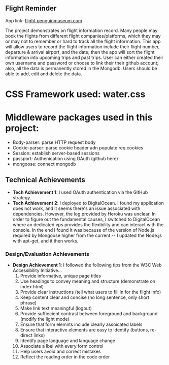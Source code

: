 ## Flight Reminder

App link: [flight.penguinmuseum.com](flight.penguinmuseum.com)

The project demonstrates on flight information record. Many people may book the flights from different flight companies/platforms, which they may or may not to remember or hard to track all the flight information. This app will allow users to record the flight information include their flight number, departure & arrival airport, and the date; then the app will sort the flight information into upcoming trips and past trips. User can either created their own username and password or choose to link their their github account; also, all the data is permanently stored in the Mongodb. Users should be able to add, edit and delete the data. 

# CSS Framework used: water.css
# Middleware packages used in this project: 
- Body-parser: parse HTTP request body
- Cookie-parser: parse cookie header adn populate req.cookies
- Session: establish server-based sessions
- passport: Authenication using OAuth (github here)
- mongoose: connect mongodb

## Technical Achievements
- **Tech Achievement 1**: I used OAuth authentication via the GitHub strategy. 
- **Tech Achievement 2**: I deployed to DigitalOcean. 
  I found my application does not work, and it seems there's an issue associated with dependencies.  However, the log provided by Heroku was unclear.  In order to figure out the fundamental causes, I switched to DigitalOcean where an dedicated vps provides the flexibility and can interact with the console.  In the end I found it was because of the version of Node.js required by Mongoose higher from the current -- I updated the Node.js with apt-get, and it then works.
### Design/Evaluation Achievements
- **Design Achievement 1**: I followed the following tips from the W3C Web Accessibility Initiative...
  1. Provide informative, unique page titles
  2. Use headings to convey meaning and structure (demonstrate on index.html)
  3. Provide clear instructions (tell what users to fill in for the flight info)
  4. Keep content clear and concise (no long sentence, only short phrase)
  5. Make link text meaningful (logout)
  6. Provide suffiecient contrast between foreground and background (modify the light mode)
  7. Ensure that form elemnts include clearly assoicated labels
  8. Ensure that interactive elements are easy to identify (buttons, re-direct links)
  9. Identify page language and language change
  10. Associate a lbel with every form control
  11. Help users avoid and correct mistakes
  12. Reflect the reading order in the code order

